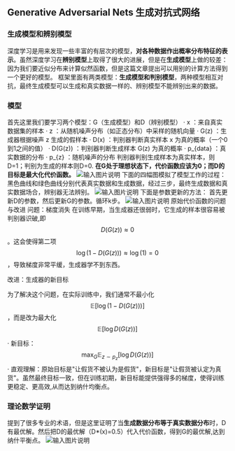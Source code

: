## Generative Adversarial Nets 生成对抗式网络
###  生成模型和辨别模型
深度学习是用来发现一些丰富的有层次的模型，**对各种数据作出概率分布特征的表示**。虽然深度学习在**辨别模型**上取得了很大的进展，但是在**生成模型**上做的较差：因为我们要近似分布来计算似然函数，但是这篇文章提出可以用别的计算方法得到一个更好的模型。
框架里面有两类模型：**生成模型和判别模型**，两种模型相互对抗，最终生成模型可以生成和真实数据一样的、辨别模型不能辨别出来的数据。
### 模型
首先这里我们要学习两个模型：G（生成模型）和D（辨别模型）
·  x ：来自真实数据集的样本
·  z ：从随机噪声分布（如正态分布）中采样的随机向量
·  G(z) ：生成器根据噪声  z  生成的假样本
·  D(x) ：判别器判断真实样本  x  为真的概率（一个0到1之间的值）
·  D(G(z)) ：判别器判断生成样本  G(z)  为真的概率
·  p_{data} ：真实数据的分布
·  p_{z} ：随机噪声的分布
判别器判别生成样本为真实样本，则D=1；判别为生成的样本则D=0.
**在G处于理想状态下，代价函数应该为0；而D的目标是最大化代价函数。**
![输入图片说明](/imgs/2025-10-04/4XlmezntCsvtmGla.png)
下面的四幅图模拟了模型工作的过程：黑色曲线和绿色曲线分别代表真实数据和生成数据，经过三步，最终生成数据和真实数据场合，辨别器无法辨别。
![输入图片说明](/imgs/2025-10-04/LRmtq9Rj8xu1BQIj.png)
下面是参数更新的方法：
首先更新D的参数，然后更新G的参数。循环k步。
![输入图片说明](/imgs/2025-10-04/4z9KDhBHJIKFuoM1.png)
原始代价函数的问题与改进
问题：梯度消失
在训练早期，当生成器还很弱时，它生成的样本很容易被判别器识破,即  $$D(G(z)) \approx 0 $$。这会使得第二项$$  \log(1 - D(G(z))) \approx \log(1) = 0 $$，导致梯度非常平缓，生成器学不到东西。

改进：生成器的新目标

为了解决这个问题，在实际训练中，我们通常不最小化$$  \mathbb{E}[\log(1 - D(G(z)))] $$，而是改为最大化$$  \mathbb{E}[\log D(G(z))] $$

· 新目标：$$ \max_{G} \mathbb{E}_{z \sim p_{z}}[\log D(G(z))] $$
· 直观理解：原始目标是"让假货不被认为是假货"，新目标是"让假货被认定为真货"。虽然最终目标一致，但在训练初期，新目标能提供强得多的梯度，使得训练更稳定、更高效,从而达到纳什均衡点。
### 理论数学证明
提到了很多专业的术语，但是这里证明了当**生成数据分布等于真实数据分布**时，D有最优解。然后把D的最优解（D*(x)=0.5）代入代价函数，得到G的最优解,达到纳什平衡点。
![输入图片说明](/imgs/2025-10-04/Tv75W1OMTP5a18jX.png)


<!--stackedit_data:
eyJoaXN0b3J5IjpbLTE2NDY3NzUxNjddfQ==
-->